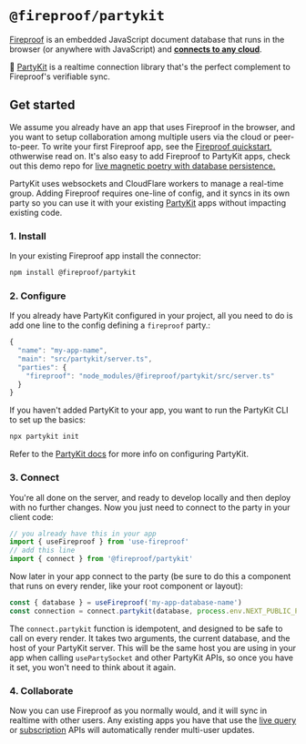 # `@fireproof/partykit`

[Fireproof](https://use-fireproof.com) is an embedded JavaScript document database that runs in the browser (or anywhere with JavaScript) and **[connects to any cloud](https://www.npmjs.com/package/@fireproof/connect)**.

🎈 [PartyKit](https://www.partykit.io) is a realtime connection library that's the perfect complement to Fireproof's verifiable sync.

## Get started

We assume you already have an app that uses Fireproof in the browser, and you want to setup collaboration among multiple users via the cloud or peer-to-peer. To write your first Fireproof app, see the [Fireproof quickstart](https://use-fireproof.com/docs/react-tutorial), othwerwise read on. It's also easy to add Fireproof to PartyKit apps, check out this demo repo for [live magnetic poetry with database persistence.](https://github.com/fireproof-storage/sketch-magnetic-poetry)

PartyKit uses websockets and CloudFlare workers to manage a real-time group. Adding Fireproof requires one-line of config, and it syncs in its own party so you can use it with your existing [PartyKit](https://docs.partykit.io) apps without impacting existing code.

### 1. Install

In your existing Fireproof app install the connector:

```sh
npm install @fireproof/partykit
```

### 2. Configure

If you already have PartyKit configured in your project, all you need to do is add one line to the config defining a `fireproof` party.:

```js
{
  "name": "my-app-name",
  "main": "src/partykit/server.ts",
  "parties": {
    "fireproof": "node_modules/@fireproof/partykit/src/server.ts"
  }
}
```

If you haven't added PartyKit to your app, you want to run the PartyKit CLI to set up the basics:

```sh
npx partykit init
```

Refer to the [PartyKit docs](https://docs.partykit.io) for more info on configuring PartyKit.

### 3. Connect

You're all done on the server, and ready to develop locally and then deploy with no further changes. Now you just need to connect to the party in your client code:

```js
// you already have this in your app
import { useFireproof } from 'use-fireproof'
// add this line
import { connect } from '@fireproof/partykit'
```

Now later in your app connect to the party (be sure to do this a component that runs on every render, like your root component or layout):

```js
const { database } = useFireproof('my-app-database-name')
const connection = connect.partykit(database, process.env.NEXT_PUBLIC_PARTYKIT_HOST!)
```

The `connect.partykit` function is idempotent, and designed to be safe to call on every render. It takes two arguments, the current database, and the host of your PartyKit server. This will be the same host you are using in your app when calling `usePartySocket` and other PartyKit APIs, so once you have it set, you won't need to think about it again.

### 4. Collaborate

Now you can use Fireproof as you normally would, and it will sync in realtime with other users. Any existing apps you have that use the [live query](https://use-fireproof.com/docs/react-hooks/use-live-query) or [subscription](https://use-fireproof.com/docs/database-api/database#subscribe) APIs will automatically render multi-user updates.

